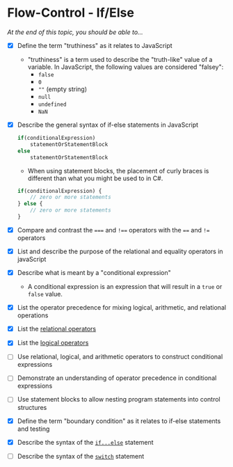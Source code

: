 # Flow-Control - If/Else

*At the end of this topic, you should be able to...*

- [x] Define the term "truthiness" as it relates to JavaScript
  - "truthiness" is a term used to describe the "truth-like" value of a variable. In JavaScript, the following values are considered "falsey":
    - `false`
    - `0`
    - `""` (empty string)
    - `null`
    - `undefined`
    - `NaN`
- [x] Describe the general syntax of if-else statements in JavaScript

  ```js
  if(conditionalExpression)
      statementOrStatementBlock
  else
      statementOrStatementBlock
  ```

  - When using statement blocks, the placement of curly braces is different than what you might be used to in C#.

  ```js
  if(conditionalExpression) {
      // zero or more statements
  } else {
      // zero or more statements
  }
  ```

- [x] Compare and contrast the `===` and `!==` operators with the `==` and `!=` operators
- [x] List and describe the purpose of the relational and equality operators in javaScript
- [x] Describe what is meant by a "conditional expression"
  - A conditional expression is an expression that will result in a `true` or `false` value.
- [x] List the operator precedence for mixing logical, arithmetic, and relational operations
- [x] List the [relational operators](https://developer.mozilla.org/en-US/docs/Web/JavaScript/Reference/Operators#relational_operators)
- [x] List the [logical operators](https://developer.mozilla.org/en-US/docs/Web/JavaScript/Reference/Operators#binary_logical_operators)
- [ ] Use relational, logical, and arithmetic operators to construct conditional expressions
- [ ] Demonstrate an understanding of operator precedence in conditional expressions
- [ ] Use statement blocks to allow nesting program statements into control structures
- [x] Define the term "boundary condition" as it relates to if-else statements and testing
- [x] Describe the syntax of the [`if...else`](https://developer.mozilla.org/en-US/docs/Web/JavaScript/Reference/Statements/if...else) statement
- [ ] Describe the syntax of the [`switch`](https://developer.mozilla.org/en-US/docs/Web/JavaScript/Reference/Statements/switch) statement